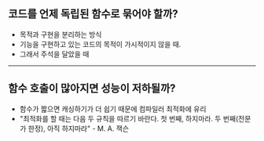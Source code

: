 ## 코드를 언제 독립된 함수로 묶어야 할까?

- 목적과 구현을 분리하는 방식
- 기능을 구현하고 있는 코드의 목적이 가시적이지 않을 때.
- 그래서 주석을 달았을 때

---

## 함수 호출이 많아지면 성능이 저하될까?

- 함수가 짧으면 캐싱하기가 더 쉽기 때문에 컴파일러 최적화에 유리
- "최적화를 할 때는 다음 두 규칙을 따르기 바란다. 첫 번째, 하지마라. 두 번째(전문가 한정), 아직 하지마라" - M. A. 잭슨
